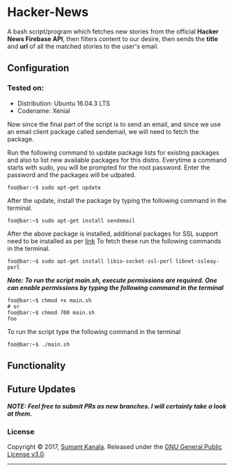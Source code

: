 # Hacker-News
A bash script/program which fetches new stories from the official **Hacker News Firebase API**, then filters content to our desire, then sends the **title** and **url** of all the matched stories to the user's email.

## Configuration
### Tested on:
- Distribution: Ubuntu 16.04.3 LTS
- Codename: Xenial

Now since the final part of the script is to send an email, and since we use an email client package called sendemail, we will need to fetch the package.

Run the following command to update package lists for existing packages and also to list new available packages for this distro. Everytime a command starts with sudo, you will be prompted for the root password. Enter the password and the packages will be udpated.
```console
foo@bar:~$ sudo apt-get update
```

After the update, install the package by typing the following command in the terminal.
```console
foo@bar:~$ sudo apt-get install sendemail
```

After the above package is installed, additional packages for SSL support need to be installed as per [link](https://packages.ubuntu.com/xenial/sendemail)
To fetch these run the following commands in the terminal.
```console
foo@bar:~$ sudo apt-get install libio-socket-ssl-perl libnet-ssleay-perl
```

***Note: To run the script main.sh, execute permissions are required. One can enable permissions by typing the following command in the terminal***
```console
foo@bar:~$ chmod +x main.sh
# or
foo@bar:~$ chmod 700 main.sh
foo
```
To run the script type the following command in the terminal

```console
foo@bar:~$ ./main.sh
```

## Functionality


## Future Updates


***NOTE: Feel free to submit PRs as new branches. I will certainly take a look at them.***

### License

Copyright © 2017, [Sumant Kanala](https://github.com/kanalasumant).
Released under the [GNU General Public License v3.0](LICENSE).

***
